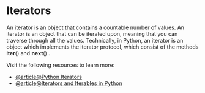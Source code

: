 # Iterators

An iterator is an object that contains a countable number of values. An iterator is an object that can be iterated upon, meaning that you can traverse through all the values. Technically, in Python, an iterator is an object which implements the iterator protocol, which consist of the methods **iter**() and **next**() .

Visit the following resources to learn more:

- [@article@Python Iterators](https://www.programiz.com/python-programming/iterator)
- [@article@Iterators and Iterables in Python](https://realpython.com/python-iterators-iterables/)

